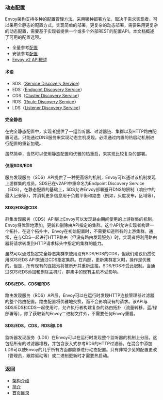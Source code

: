 ### 动态配置

Envoy架构支持多种的配置管理方法。采用哪种部署方法，取决于需求实现者。可以采用全静态的配置方式，实现简单的部署。更复杂的动态部署，需要采用更复杂的动态配置，需要基于实现者提供一个或多个外部REST的配置API。本文档概述了可用的配置选项。

- 全量参考[配置](../../Configurationreference.md)
- 安装参考[配置](../../Buildingandinstallation/Referenceconfigurations.md)
- [Envoy v2 API概述](../../Configurationreference/Overviewv2api.md)

#### 术语

- SDS（[Service Discovery Service]()）
- EDS（[Endpoint Discovery Service]()）
- CDS（[Cluster Discovery Service]()）
- RDS（[Route Discovery Service]()）
- LDS（[Listener Discovery Service]()）

#### 完全静态

在完全静态配置中，实现者提供了一组监听器、过滤器链、集群以及HTTP路由配置可选。只能通过DNS服务来实现动态主机发现。必须通过内置的热启动机制进行配置的重新加载。

虽然简单，当然可以使用静态配置和优雅的热重启，来实现比较复杂的部署。

#### 仅限SDS/EDS
服务发现服务（SDS）API提供了一种更高级的机制，Envoy可以通过该机制发现上游群集的成员。SDS已在v2API中重命名为Endpoint Discovery Service（EDS）。在静态配置的基础上，SDS允许Envoy部署避开DNS的限制（响应中的最大记录等），并消耗更多信息用于负载平衡和路由（例如，灰度发布，区域等）。

#### SDS/EDS和CDS
群集发现服务（CDS）API层上Envoy可以发现路由期间使用的上游群集的机制。Envoy将优雅地添加，更新和删除由API指定的集群。这个API允许实现者构建一个拓扑，在这个拓扑中，Envoy在初始配置时，不需要知道所有的上游集群。通常，在与CDS一起进行HTTP路由（但没有路由发现服务）时，实现者将利用路由器将请求转发到HTTP请求标头中指定的集群的能力。

虽然可以通过指定完全静态集群来使用没有SDS/EDS的CDS，但我们建议仍然使用SDS/EDS API来通过CDS指定集群。在内部，更新集群定义时，操作是优雅的。但是，所有现有的连接池将被断开并重新连接。SDS/EDS不受此限制。当通过SDS/EDS添加和删除主机时，群集中的现有主机不受影响。

#### SDS/EDS，CDS和RDS
路由发现服务（RDS）API层，Envoy可以在运行时发现HTTP连接管理器过滤器的整个路由配置。路由配置将优雅地交换，而不会影响现有的请求。该API与SDS/EDS和CDS一起使用时，允许执行者构建复杂的路由拓扑（流量转移，蓝/绿部署等），除了获取新的Envoy二进制文件外，不需要任何Envoy重启。

#### SDS/EDS，CDS，RDS和LDS
监听器发现服务（LDS）在Envoy可以在运行时发现整个监听器的机制上分层。这包括所有的过滤器堆栈，并包含嵌入式参考RDS的HTTP过滤器。在混合中添加LDS可以使Envoy的几乎所有方面都能够进行动态配置。只有非常少见的配置更改（管理员，跟踪驱动等）或二进制更新时才需要热启动。


### 返回
- [架构介绍](../Architectureoverview.md)
- [简介](../../Introduction.md)
- [首页目录](../../README.md)

